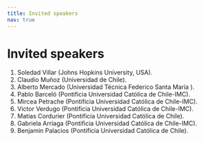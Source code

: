 ```yaml
---
title: Invited speakers
nav: true
---
```


# Invited speakers

1. Soledad Villar (Johns Hopkins University, USA).
2. Claudio Muñoz (Universidad de Chile).
3. Alberto Mercado (Universidad Técnica Federico Santa María ).
4. Pablo Barceló (Pontificia Universidad Católica de Chile-IMC).
5. Mircea Petrache (Pontificia Universidad Católica de Chile-IMC).
6. Victor Verdugo (Pontificia Universidad Católica de Chile-IMC).
7. Matias Cordurier (Pontificia Universidad Católica de Chile).
8. Gabriela Arriaga (Pontificia Universidad Católica de Chile-IMC).
9. Benjamin Palacios (Pontificia Universidad Católica de Chile).
